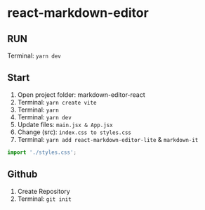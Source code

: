 # react-markdown-editor

## RUN

Terminal: `yarn dev`

## Start

1. Open project folder: markdown-editor-react
2. Terminal: `yarn create vite`
3. Terminal: `yarn`
4. Terminal: `yarn dev`
5. Update files: `main.jsx & App.jsx`
6. Change (src): `index.css to styles.css`
7. Terminal: `yarn add react-markdown-editor-lite` & `markdown-it`

```js
import './styles.css';
```

## Github

1. Create Repository
2. Terminal: `git init`
